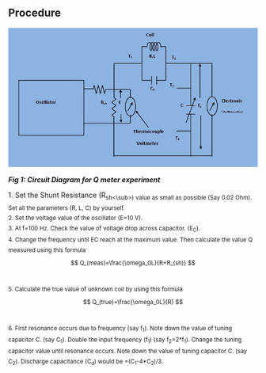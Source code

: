 ## Procedure

<p align="center">

![Rm501 Figure](images/pic1.jpg)

***Fig 1: Circuit Diagram for Q meter experiment***
</p>
1. Set the Shunt Resistance (R<sub>sh<\sub>) value as small as possible (Say 0.02 Ohm). Set all the parameters (R, L, C) by yourself.
 </br>
2. Set the voltage value of the oscillator (E=10 V).
 </br>
3. At f=100 Hz. Check the value of voltage drop across capacitor. (E<sub>C</sub>).
 </br>
4. Change the frequency until EC reach at the maximum value. Then calculate the value Q measured using this formula

$$ Q_(meas)=\frac{\omega_0L}{R+R_(sh)} $$

 </br>
5. Calculate the true value of unknown coil by using this formula

$$ Q_(true)=\frac{\omega_0L}{R} $$

 </br>
6. First resonance occurs due to frequency (say f<sub>1</sub>). Note down the value of tuning capacitor C. (say C<sub>1</sub>). Double the input frequency (f<sub>1</sub>) (say f<sub>2</sub>=2*f<sub>1</sub>). Change the tuning capacitor value until resonance occurs. Note down the value of tuning capacitor C. (say C<sub>2</sub>). Discharge capacitance (C<sub>d</sub>) would be =(C<sub>1</sub>-4*C<sub>2</sub>)/3.
